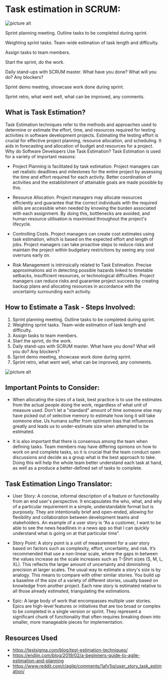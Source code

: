 # Task estimation in SCRUM: 

![picture alt](https://focus.independent.ie/thumbor/k2_DlYS8OJVEETmHVusgZUw0ZTw=/0x1114:1178x1764/1280x853/prod-mh-ireland/60f6ec3e-c1e5-11ed-8014-0210609a3fe2.jpg "SCRUM!")

Sprint planning meeting. Outline tasks to be completed during sprint. 

Weighting sprint tasks. Team-wide estimation of task length and difficulty. 

Assign tasks to team members. 

Start the sprint, do the work. 

Daily stand-ups with SCRUM master. What have you done? What will you do? Any blockers? 

Sprint demo meeting, showcase work done during sprint. 

Sprint retro, what went well, what can be improved, any comments. 

## What is Task Estimation?
Task Estimation techniques refer to the methods and approaches used to determine or estimate the effort, time, and resources required for testing activities in software development projects. Estimating the testing effort is crucial for effective project planning, resource allocation, and scheduling. It aids in forecasting and allocation of budget and resources for a project.
Why do Software Developers Use Task Estimation?
Task Estimation is used for a variety of important reasons:
-	Project Planning is facilitated by task estimation. Project managers can set realistic deadlines and milestones for the entire project by assessing the time and effort required for each activity. Better coordination of activities and the establishment of attainable goals are made possible by this.

-	Resource Allocation. Project managers may allocate resources efficiently and guarantee that the correct individuals with the required skills are accessible when needed by knowing the burden associated with each assignment. By doing this, bottlenecks are avoided, and human resource utilisation is maximised throughout the project's lifecycle.

-	Controlling Costs. Project managers can create cost estimates using task estimation, which is based on the expected effort and length of jobs. Project managers can take proactive steps to reduce risks and maintain the project within budgetary restrictions by seeing any cost overruns early on. 

-	Risk Management is intrinsically related to Task Estimation. Precise approximations aid in detecting possible hazards linked to timetable setbacks, insufficient resources, or technological difficulties. Project managers can reduce risks and guarantee project success by creating backup plans and allocating resources in accordance with the uncertainty surrounding each activity.

## How to Estimate a Task - Steps Involved:
1.	Sprint planning meeting. Outline tasks to be completed during sprint.
2.	Weighting sprint tasks. Team-wide estimation of task length and difficulty.
3.	Assign tasks to team members.
4.	Start the sprint, do the work.
5.	Daily stand-ups with SCRUM master. What have you done? What will you do? Any blockers?
6.	Sprint demo meeting, showcase work done during sprint.
7.	Sprint retro, what went well, what can be improved, any comments.

![picture alt](https://miro.medium.com/v2/resize:fit:1400/format:webp/1*wrfnDY3ycB7MLZ8NmRZMwg.png "SCRUM planning")


## Important Points to Consider:
-	When allocating the sizes of a task, best practice is to use the estimates from the actual people doing the work, regardless of what unit of measure used. Don't let a "standard" amount of time someone else may have picked out of selective memory to estimate how long it will take someone else. Us humans suffer from optimism bias that influences greatly and leads us to under-estimate size when attempted to be estimated.

-	It is also important that there is consensus among the team when defining tasks. Team members may have differing opinions on how to work on and complete tasks, so it is crucial that the team conduct open discussions and decide as a group what is the best approach to take. Doing this will help the whole team better understand each task at hand, as well as a produce a better-defined set of tasks to complete. 

## Task Estimation Lingo Translator:
-	User Story: A concise, informal description of a feature or functionality from an end user's perspective. It encapsulates the who, what, and why of a particular requirement in a simple, understandable format but is purposely. They are intentionally brief and open-ended, allowing for flexibility and collaboration between development teams and stakeholders. An example of a user story is “As a customer, I want to be able to see the news headlines in a news app so that I can quickly understand what is going on at that particular time”.

-	Story Point: A story point is a unit of measurement for a user story based on factors such as complexity, effort, uncertainty, and risk. It’s recommended that use a non-linear scale, where the gaps in between the values increase as the scale increases such as T-Shirt sizes (S, M, L, XL). This reflects the larger amount of uncertainty and diminishing precision at larger scales. The usual way to estimate a story's size is by analogy. This means to compare with other similar stories. You build up a baseline of the size of a variety of different stories, usually based on knowledge from another project. Each new story is estimated relative to all those already estimated, triangulating the estimations.

-	Epic: A large body of work that encompasses multiple user stories. Epics are high-level features or initiatives that are too broad or complex to be completed in a single version or sprint. They represent a significant chunk of functionality that often requires breaking down into smaller, more manageable pieces for implementation.


## Resources Used

- https://testsigma.com/blog/test-estimation-techniques/
- https://endjin.com/blog/2019/02/a-beginners-guide-to-agile-estimation-and-planning
- https://www.reddit.com/r/agile/comments/1afv1iq/user_story_task_estimation/
